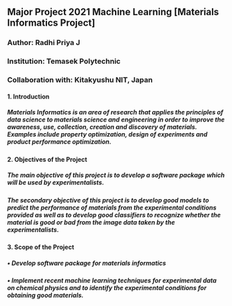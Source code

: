 ## Major Project 2021 Machine Learning [Materials Informatics Project]

### Author: Radhi Priya J
### Institution: Temasek Polytechnic
### Collaboration with: Kitakyushu NIT, Japan

#### 1. Introduction

##### Materials Informatics is an area of research that applies the principles of data science to materials science and engineering in order to improve the awareness, use, collection, creation and discovery of materials. Examples include property optimization, design of experiments and product performance optimization.

#### 2. Objectives of the Project

##### The main objective of this project is to develop a software package which will be used by experimentalists. 
##### The secondary objective of this project is to develop good models to predict the performance of materials from the experimental conditions provided as well as to develop good classifiers to recognize whether the material is good or bad from the image data taken by the experimentalists. 


#### 3. Scope of the Project

##### •	Develop software package for materials informatics
##### •	Implement recent machine learning techniques for experimental data on chemical physics and to identify the experimental conditions for obtaining good materials.

